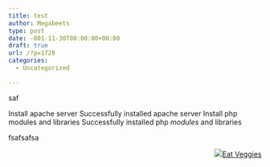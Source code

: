 ```yaml
---
title: test
author: Megabeets
type: post
date: -001-11-30T00:00:00+00:00
draft: true
url: /?p=1728
categories:
  - Uncategorized

---
```

saf

<div id="termynal" data-termynal data-termynal data-ty-typeDelay="40" data-ty-lineDelay="700" data-ty-cursor="▋" data-ty-progressChar="■" data-ty-progressLength="20">
  <span data-ty="input" class="no-prefix">Install apache server</span> <span data-ty="progress"></span> <span data-ty="input" class="no-prefix">Successfully installed apache server</span> <span data-ty="input" class="no-prefix">Install php modules and libraries</span> <span data-ty="progress"></span> <span data-ty="input" class="no-prefix">Successfully installed php <i>modules</i> and libraries</span> <span data-ty="cursor"></span>
</div>

fsafsafsa

<div class="nf-post-footer">
  <p style="text-align: right">
    <a href="https://www.megabeets.net/about.html#vegan"><img src="./megabeets_inline_logo.png" />Eat Veggies</a>
  </p>
</div>